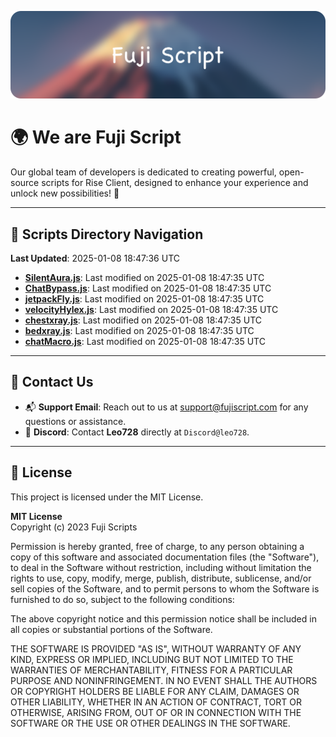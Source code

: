 ![Banner](.github/b.webp)

# 🌍 **We are Fuji Script**

Our global team of developers is dedicated to creating powerful, open-source scripts for Rise Client, designed to enhance your experience and unlock new possibilities! 🌟

---
<!-- SCRIPTS_NAVIGATION_START -->
## 📂 **Scripts Directory Navigation**

**Last Updated**: 2025-01-08 18:47:36 UTC

- **[SilentAura.js](scripts/SilentAura.js)**: Last modified on 2025-01-08 18:47:35 UTC
- **[ChatBypass.js](scripts/ChatBypass.js)**: Last modified on 2025-01-08 18:47:35 UTC
- **[jetpackFly.js](scripts/jetpackFly.js)**: Last modified on 2025-01-08 18:47:35 UTC
- **[velocityHylex.js](scripts/velocityHylex.js)**: Last modified on 2025-01-08 18:47:35 UTC
- **[chestxray.js](scripts/chestxray.js)**: Last modified on 2025-01-08 18:47:35 UTC
- **[bedxray.js](scripts/bedxray.js)**: Last modified on 2025-01-08 18:47:35 UTC
- **[chatMacro.js](scripts/chatMacro.js)**: Last modified on 2025-01-08 18:47:35 UTC

<!-- SCRIPTS_NAVIGATION_END -->

---

## 💬 **Contact Us**  
- 📬 **Support Email**: Reach out to us at [support@fujiscript.com](mailto:support@fujiscript.com) for any questions or assistance.  
- 💬 **Discord**: Contact **Leo728** directly at `Discord@leo728`.

---

## 📜 **License**

This project is licensed under the MIT License.  

**MIT License**  
Copyright (c) 2023 Fuji Scripts  

Permission is hereby granted, free of charge, to any person obtaining a copy of this software and associated documentation files (the "Software"), to deal in the Software without restriction, including without limitation the rights to use, copy, modify, merge, publish, distribute, sublicense, and/or sell copies of the Software, and to permit persons to whom the Software is furnished to do so, subject to the following conditions:  

The above copyright notice and this permission notice shall be included in all copies or substantial portions of the Software.  

THE SOFTWARE IS PROVIDED "AS IS", WITHOUT WARRANTY OF ANY KIND, EXPRESS OR IMPLIED, INCLUDING BUT NOT LIMITED TO THE WARRANTIES OF MERCHANTABILITY, FITNESS FOR A PARTICULAR PURPOSE AND NONINFRINGEMENT. IN NO EVENT SHALL THE AUTHORS OR COPYRIGHT HOLDERS BE LIABLE FOR ANY CLAIM, DAMAGES OR OTHER LIABILITY, WHETHER IN AN ACTION OF CONTRACT, TORT OR OTHERWISE, ARISING FROM, OUT OF OR IN CONNECTION WITH THE SOFTWARE OR THE USE OR OTHER DEALINGS IN THE SOFTWARE.  
